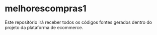 # melhorescompras1
Este repositório irá receber todos os códigos fontes gerados dentro do projeto da plataforma de ecommerce.
